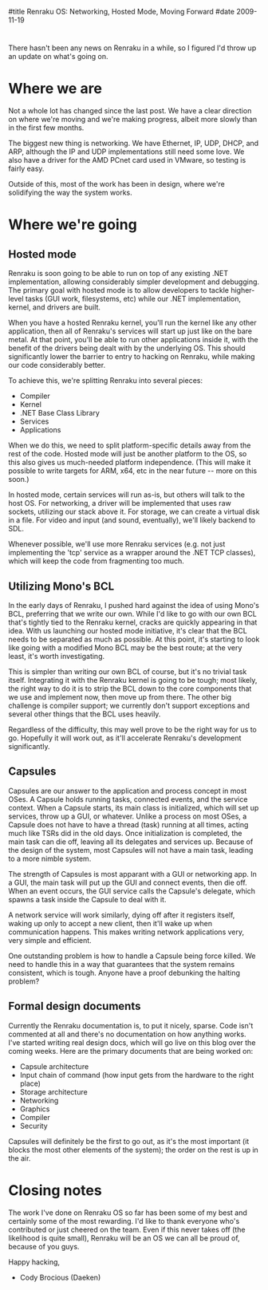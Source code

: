 #title Renraku OS: Networking, Hosted Mode, Moving Forward
#date 2009-11-19

# 

There hasn't been any news on Renraku in a while, so I figured I'd throw up an update on what's going on.

# Where we are

Not a whole lot has changed since the last post. We have a clear direction on where we're moving and we're making progress, albeit more slowly than in the first few months.

The biggest new thing is networking. We have Ethernet, IP, UDP, DHCP, and ARP, although the IP and UDP implementations still need some love. We also have a driver for the AMD PCnet card used in VMware, so testing is fairly easy.

Outside of this, most of the work has been in design, where we're solidifying the way the system works.

# Where we're going

## Hosted mode

Renraku is soon going to be able to run on top of any existing .NET implementation, allowing considerably simpler development and debugging. The primary goal with hosted mode is to allow developers to tackle higher-level tasks (GUI work, filesystems, etc) while our .NET implementation, kernel, and drivers are built.

When you have a hosted Renraku kernel, you'll run the kernel like any other application, then all of Renraku's services will start up just like on the bare metal. At that point, you'll be able to run other applications inside it, with the benefit of the drivers being dealt with by the underlying OS. This should significantly lower the barrier to entry to hacking on Renraku, while making our code considerably better.

To achieve this, we're splitting Renraku into several pieces:

*   Compiler
*   Kernel
*   .NET Base Class Library
*   Services
*   Applications

When we do this, we need to split platform-specific details away from the rest of the code. Hosted mode will just be another platform to the OS, so this also gives us much-needed platform independence. (This will make it possible to write targets for ARM, x64, etc in the near future -- more on this soon.)

In hosted mode, certain services will run as-is, but others will talk to the host OS. For networking, a driver will be implemented that uses raw sockets, utilizing our stack above it. For storage, we can create a virtual disk in a file. For video and input (and sound, eventually), we'll likely backend to SDL.

Whenever possible, we'll use more Renraku services (e.g. not just implementing the 'tcp' service as a wrapper around the .NET TCP classes), which will keep the code from fragmenting too much.

## Utilizing Mono's BCL

In the early days of Renraku, I pushed hard against the idea of using Mono's BCL, preferring that we write our own. While I'd like to go with our own BCL that's tightly tied to the Renraku kernel, cracks are quickly appearing in that idea. With us launching our hosted mode initiative, it's clear that the BCL needs to be separated as much as possible. At this point, it's starting to look like going with a modified Mono BCL may be the best route; at the very least, it's worth investigating.

This is simpler than writing our own BCL of course, but it's no trivial task itself. Integrating it with the Renraku kernel is going to be tough; most likely, the right way to do it is to strip the BCL down to the core components that we use and implement now, then move up from there. The other big challenge is compiler support; we currently don't support exceptions and several other things that the BCL uses heavily.

Regardless of the difficulty, this may well prove to be the right way for us to go. Hopefully it will work out, as it'll accelerate Renraku's development significantly.

## Capsules

Capsules are our answer to the application and process concept in most OSes. A Capsule holds running tasks, connected events, and the service context. When a Capsule starts, its main class is initialized, which will set up services, throw up a GUI, or whatever. Unlike a process on most OSes, a Capsule does not have to have a thread (task) running at all times, acting much like TSRs did in the old days. Once initialization is completed, the main task can die off, leaving all its delegates and services up. Because of the design of the system, most Capsules will not have a main task, leading to a more nimble system.

The strength of Capsules is most apparant with a GUI or networking app. In a GUI, the main task will put up the GUI and connect events, then die off. When an event occurs, the GUI service calls the Capsule's delegate, which spawns a task inside the Capsule to deal with it.

A network service will work similarly, dying off after it registers itself, waking up only to accept a new client, then it'll wake up when communication happens. This makes writing network applications very, very simple and efficient.

One outstanding problem is how to handle a Capsule being force killed. We need to handle this in a way that guarantees that the system remains consistent, which is tough. Anyone have a proof debunking the halting problem?

## Formal design documents

Currently the Renraku documentation is, to put it nicely, sparse. Code isn't commented at all and there's no documentation on how anything works. I've started writing real design docs, which will go live on this blog over the coming weeks. Here are the primary documents that are being worked on:

*   Capsule architecture
*   Input chain of command (how input gets from the hardware to the right place)
*   Storage architecture
*   Networking
*   Graphics
*   Compiler
*   Security

Capsules will definitely be the first to go out, as it's the most important (it blocks the most other elements of the system); the order on the rest is up in the air.

# Closing notes

The work I've done on Renraku OS so far has been some of my best and certainly some of the most rewarding. I'd like to thank everyone who's contributed or just cheered on the team. Even if this never takes off (the likelihood is quite small), Renraku will be an OS we can all be proud of, because of you guys.

Happy hacking,   
- Cody Brocious (Daeken)
